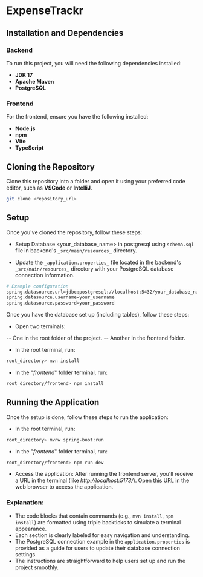 # ExpenseTrackr

## Installation and Dependencies

### Backend

To run this project, you will need the following dependencies installed:

- **JDK 17**
- **Apache Maven**
- **PostgreSQL**

### Frontend

For the frontend, ensure you have the following installed:

- **Node.js**
- **npm**
- **Vite**
- **TypeScript**

## Cloning the Repository

Clone this repository into a folder and open it using your preferred code editor, such as **VSCode** or **IntelliJ**.

```bash
git clone <repository_url>
```
## Setup
Once you've cloned the repository, follow these steps:

- Setup Database <your_database_name> in postgresql using `schema.sql` file in backend's `_src/main/resources_` directory.

- Update the `_application.properties_` file located in the backend's `_src/main/resources_` directory with your PostgreSQL database connection information.

```bash
# Example configuration
spring.datasource.url=jdbc:postgresql://localhost:5432/your_database_name
spring.datasource.username=your_username
spring.datasource.password=your_password
```

Once you have the database set up (including tables), follow these steps:

- Open two terminals:

-- One in the root folder of the project.
-- Another in the frontend folder.

- In the root terminal, run:
```bash
root_directory> mvn install
```

- In the "_frontend_" folder terminal, run:
```bash
root_directory/frontend> npm install
```

## Running the Application

Once the setup is done, follow these steps to run the application:
- In the root terminal, run:
```bash
root_directory> mvnw spring-boot:run
```

- In the "_frontend_" folder terminal, run:
```bash
root_directory/frontend> npm run dev
```

- Access the application:
After running the frontend server, you'll receive a URL in the terminal (like _http://localhost:5173/_). Open this URL in the web browser to access the application.


### Explanation:
- The code blocks that contain commands (e.g., `mvn install`, `npm install`) are formatted using triple backticks to simulate a terminal appearance.
- Each section is clearly labeled for easy navigation and understanding.
- The PostgreSQL connection example in the `application.properties` is provided as a guide for users to update their database connection settings.
- The instructions are straightforward to help users set up and run the project smoothly.

